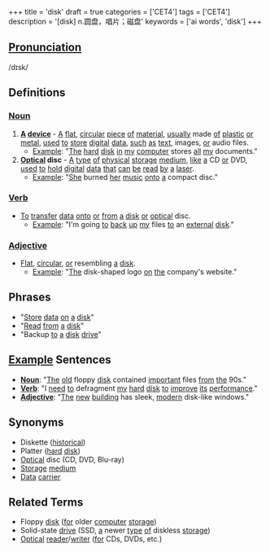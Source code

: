 +++
title = 'disk'
draft = true
categories = ['CET4']
tags = ['CET4']
description = '[disk] n.圆盘，唱片；磁盘'
keywords = ['ai words', 'disk']
+++

## [Pronunciation](/post/pronunciation/)
/dɪsk/

## Definitions
### [Noun](/post/noun/)
1. **[A](/post/a/) [device](/post/device/)** - [A](/post/a/) [flat](/post/flat/), [circular](/post/circular/) [piece](/post/piece/) [of](/post/of/) [material](/post/material/), [usually](/post/usually/) made [of](/post/of/) [plastic](/post/plastic/) [or](/post/or/) [metal](/post/metal/), [used](/post/used/) [to](/post/to/) [store](/post/store/) [digital](/post/digital/) [data](/post/data/), [such](/post/such/) [as](/post/as/) [text](/post/text/), images, [or](/post/or/) audio files.
   - [Example](/post/example/): "[The](/post/the/) [hard](/post/hard/) [disk](/post/disk/) [in](/post/in/) [my](/post/my/) [computer](/post/computer/) stores [all](/post/all/) [my](/post/my/) documents."
2. **[Optical](/post/optical/) disc** - [A](/post/a/) [type](/post/type/) [of](/post/of/) [physical](/post/physical/) [storage](/post/storage/) [medium](/post/medium/), [like](/post/like/) [a](/post/a/) CD [or](/post/or/) DVD, [used](/post/used/) [to](/post/to/) [hold](/post/hold/) [digital](/post/digital/) [data](/post/data/) [that](/post/that/) [can](/post/can/) [be](/post/be/) [read](/post/read/) [by](/post/by/) [a](/post/a/) [laser](/post/laser/).
   - [Example](/post/example/): "[She](/post/she/) burned [her](/post/her/) [music](/post/music/) [onto](/post/onto/) [a](/post/a/) compact disc."

### [Verb](/post/verb/)
- [To](/post/to/) [transfer](/post/transfer/) [data](/post/data/) [onto](/post/onto/) [or](/post/or/) [from](/post/from/) [a](/post/a/) [disk](/post/disk/) [or](/post/or/) [optical](/post/optical/) disc.
   - [Example](/post/example/): "I'm going [to](/post/to/) [back](/post/back/) [up](/post/up/) [my](/post/my/) files [to](/post/to/) an [external](/post/external/) [disk](/post/disk/)."

### [Adjective](/post/adjective/)
- [Flat](/post/flat/), [circular](/post/circular/), [or](/post/or/) resembling [a](/post/a/) [disk](/post/disk/).
   - [Example](/post/example/): "[The](/post/the/) disk-shaped logo [on](/post/on/) [the](/post/the/) company's website."

## Phrases
- "[Store](/post/store/) [data](/post/data/) [on](/post/on/) [a](/post/a/) [disk](/post/disk/)"
- "[Read](/post/read/) [from](/post/from/) [a](/post/a/) [disk](/post/disk/)"
- "Backup [to](/post/to/) [a](/post/a/) [disk](/post/disk/) [drive](/post/drive/)"

## [Example](/post/example/) Sentences
- **[Noun](/post/noun/)**: "[The](/post/the/) [old](/post/old/) floppy [disk](/post/disk/) contained [important](/post/important/) files [from](/post/from/) [the](/post/the/) 90s."
- **[Verb](/post/verb/)**: "I [need](/post/need/) [to](/post/to/) defragment [my](/post/my/) [hard](/post/hard/) [disk](/post/disk/) [to](/post/to/) [improve](/post/improve/) [its](/post/its/) [performance](/post/performance/)."
- **[Adjective](/post/adjective/)**: "[The](/post/the/) [new](/post/new/) [building](/post/building/) has sleek, [modern](/post/modern/) disk-like windows."

## Synonyms
- Diskette ([historical](/post/historical/))
- Platter ([hard](/post/hard/) [disk](/post/disk/))
- [Optical](/post/optical/) disc (CD, DVD, Blu-ray)
- [Storage](/post/storage/) [medium](/post/medium/)
- [Data](/post/data/) [carrier](/post/carrier/)

## Related Terms
- Floppy [disk](/post/disk/) ([for](/post/for/) older [computer](/post/computer/) [storage](/post/storage/))
- Solid-state [drive](/post/drive/) (SSD, [a](/post/a/) newer [type](/post/type/) [of](/post/of/) diskless [storage](/post/storage/))
- [Optical](/post/optical/) [reader](/post/reader/)/[writer](/post/writer/) ([for](/post/for/) CDs, DVDs, etc.)
